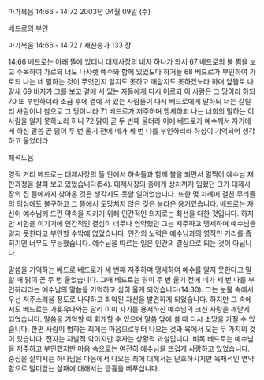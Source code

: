 마가복음 14:66 - 14:72 
2003년 04월 09일 (수)

베드로의 부인



마가복음 14:66 - 14:72 / 새찬송가 133 장


14:66 베드로는 아래 뜰에 있더니 대제사장의 비자 하나가 와서 
67 베드로의 불 쬠을 보고 주목하여 가로되 너도 나사렛 예수와 함께 있었도다 하거늘 
68 베드로가 부인하여 가로되 나는 네 말하는 것이 무엇인지 알지도 못하고 깨닫지도 못하겠노라 하며 앞뜰로 나갈새 
69 비자가 그를 보고 곁에 서 있는 자들에게 다시 이르되 이 사람은 그 당이라 하되 
70 또 부인하더라 조금 후에 곁에 서 있는 사람들이 다시 베드로에게 말하되 너는 갈릴리 사람이니 참으로 그 당이니라 
71 베드로가 저주하며 맹세하되 나는 너희의 말하는 이 사람을 알지 못하노라 하니 
72 닭이 곧 두 번째 울더라 이에 베드로가 예수께서 자기에게 하신 말씀 곧 닭이 두 번 울기 전에 네가 세 번 나를 부인하리라 하심이 기억되어 생각하고 울었더라

해석도움





영적 거리 
베드로는 대제사장의 뜰 안에서 하속들과 함께 불을 쬐면서 멀찍이 예수님 재판과정을 살펴 보고 있었습니다(54). 대제사장의 종에게 상처까지 입혔던 그가 대제사장의 집 뜰에까지 찾아온 것은 생각지도 못할 일이었습니다. 또한 몇 차례에 걸친 무리들의 의심에도 불구하고 그 뜰에서 도망치지 않은 것은 놀라운 용기였습니다. 베드로는 자신이 예수님께 드린 약속을 지키기 위해 인간적인 의지로는 최선을 다한 것입니다. 하지만 시험을 이기기에 인간적인 결심이 너무나 연약했던 그는 저주하고 맹세하며 예수님을 알지 못한다고 부인할 수밖에 없었습니다. 인간의 노력은 예수님과의 영적인 거리를 좁히기엔 너무도 무능했습니다. 예수님을 따르는 일은 인간의 결심으로 되는 것이 아닙니다. 

말씀을 기억하는 베드로 
베드로가 세 번째 저주하며 맹세하여 예수를 알지 못한다고 말할 때 닭이 곧 두 번 울었습니다. 그때 베드로는 닭이 두 번 울기 전에 네가 세 번 나를 부인하리라는 예수님의 말씀을 기억하고 심히 울게 되었습니다(14:30). 그는 눈물 속에서 우선 저주스러울 정도로 나약하고 죄악된 자신을 발견하게 되었습니다. 하지만 그 속에서도 베드로는 가룟유다와는 달리 이미 자기를 용서하신 예수님의 크신 사랑을 깨닫게 되었습니다. 말씀을 기억할 때 회개할 수 있으며 말씀 앞에 설 때 다시 소망을 가질 수 있습니다. 한편 사람이 범하는 죄에는 마음으로부터 나오는 것과 육에서 오는 두 가지의 것이 있습니다. 전자는 자발적 악이지만 후자는 상황적 과실입니다. 비록 베드로는 예수님을 저주하고 부인했지만 마음 속으로는 여전히 예수님을 뜨겁게 사랑하고 있었습니다. 중심을 살피시는 하나님은 마음에서 나오는 죄에 대해서는 단호하시지만 육체적인 연약함으로 말미암는 실패에 대해서는 긍휼을 베푸십니다.